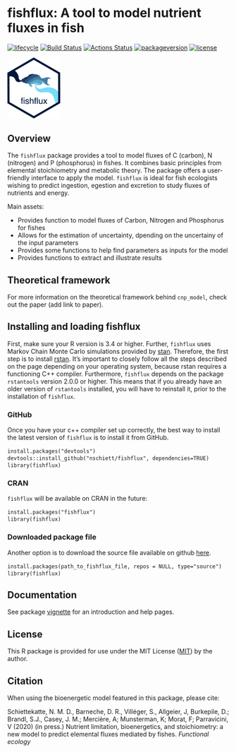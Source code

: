 <!-- README.md is generated from README.Rmd. Please edit that file -->

fishflux: A tool to model nutrient fluxes in fish
=================================================

[![lifecycle](https://img.shields.io/badge/lifecycle-maturing-blue.svg)](https://www.tidyverse.org/lifecycle/#maturing)
[![Build
Status](https://api.travis-ci.org/nschiett/fishflux.png?branch=master)](https://travis-ci.org/nschiett/fishflux)
[![Actions
Status](https://github.com/nschiett/fishflux/workflows/R-CMD-check/badge.svg)](https://github.com/nschiett/fishflux/actions)
[![packageversion](https://img.shields.io/badge/Package%20version-0.0.0.9001-orange.svg)](commits/master)
[![license](https://img.shields.io/badge/license-MIT%20+%20file%20LICENSE-lightgrey.svg)](https://choosealicense.com/)

<img src="man/figures/fishflux.png" width = 120 alt="fishflux logo"/>

Overview
--------

The `fishflux` package provides a tool to model fluxes of C (carbon), N
(nitrogen) and P (phosphorus) in fishes. It combines basic principles
from elemental stoichiometry and metabolic theory. The package offers a
user-friendly interface to apply the model. `fishflux` is ideal for fish
ecologists wishing to predict ingestion, egestion and excretion to study
fluxes of nutrients and energy.

Main assets:

-   Provides function to model fluxes of Carbon, Nitrogen and Phosphorus
    for fishes
-   Allows for the estimation of uncertainty, dpending on the uncertainy
    of the input parameters
-   Provides some functions to help find parameters as inputs for the
    model
-   Provides functions to extract and illustrate results

Theoretical framework
---------------------

For more information on the theoretical framework behind `cnp_model`,
check out the paper (add link to paper).

Installing and loading fishflux
-------------------------------

First, make sure your R version is 3.4 or higher. Further, `fishflux`
uses Markov Chain Monte Carlo simulations provided by
[stan](https://github.com/stan-dev/rstan/wiki/RStan-Getting-Started).
Therefore, the first step is to install
[rstan](https://github.com/stan-dev/rstan/wiki/RStan-Getting-Started).
It’s important to closely follow all the steps described on the page
depending on your operating system, because rstan requires a functioning
C++ compiler. Furthermore, `fishflux` depends on the package
`rstantools` version 2.0.0 or higher. This means that if you already
have an older version of `rstantools` installed, you will have to
reinstall it, prior to the installation of `fishflux`.

### GitHub

Once you have your c++ compiler set up correctly, the best way to
install the latest version of `fishflux` is to install it from GitHub.

    install.packages("devtools")
    devtools::install_github("nschiett/fishflux", dependencies=TRUE)
    library(fishflux)

### CRAN

`fishflux` will be available on CRAN in the future:

    install.packages("fishflux")
    library(fishflux)

### Downloaded package file

Another option is to download the source file available on github
[here](https://github.com/nschiett/fishflux).

    install.packages(path_to_fishflux_file, repos = NULL, type="source")
    library(fishflux)

Documentation
-------------

See package
[vignette](https://nschiett.github.io/fishflux/articles/intro_to_fishflux.html)
for an introduction and help pages.

License
-------

This R package is provided for use under the MIT License
([MIT](http://opensource.org/licenses/MIT)) by the author.

Citation
--------

When using the bioenergetic model featured in this package, please cite:

Schiettekatte, N. M. D., Barneche, D. R., Villéger, S., Allgeier, J,
Burkepile, D.; Brandl, S.J., Casey, J. M.; Mercière, A; Munsterman, K;
Morat, F; Parravicini, V (2020) (in press.) Nutrient limitation,
bioenergetics, and stoichiometry: a new model to predict elemental
fluxes mediated by fishes. *Functional ecology*
